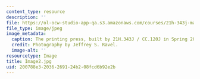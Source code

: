 ```yaml
---
content_type: resource
description: ''
file: https://ol-ocw-studio-app-qa.s3.amazonaws.com/courses/21h-343j-making-books-the-renaissance-and-today-spring-2016/200788e32036269124b208fcd6b92e2b_Image2.jpg
file_type: image/jpeg
image_metadata:
  caption: The printing press, built by 21H.343J / CC.120J in Spring 2016.
  credit: Photography by Jeffrey S. Ravel.
  image-alt: ''
resourcetype: Image
title: Image2.jpg
uid: 200788e3-2036-2691-24b2-08fcd6b92e2b
---
```

